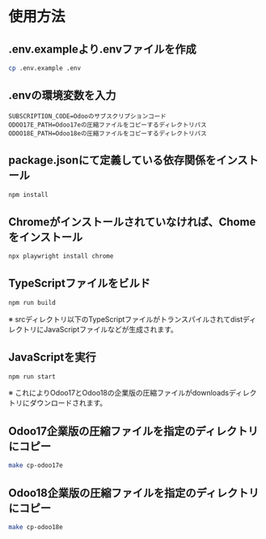 # 使用方法

## .env.exampleより.envファイルを作成

```bash
cp .env.example .env
```

## .envの環境変数を入力

```environment
SUBSCRIPTION_CODE=Odooのサブスクリプションコード
ODOO17E_PATH=Odoo17eの圧縮ファイルをコピーするディレクトリパス
ODOO18E_PATH=Odoo18eの圧縮ファイルをコピーするディレクトリパス
```

## package.jsonにて定義している依存関係をインストール

```bash
npm install
```

## Chromeがインストールされていなければ、Chomeをインストール

```bash
npx playwright install chrome
```

## TypeScriptファイルをビルド

```bash
npm run build
```

※ srcディレクトリ以下のTypeScriptファイルがトランスパイルされてdistディレクトリにJavaScriptファイルなどが生成されます。

## JavaScriptを実行

```bash
npm run start
```

※ これによりOdoo17とOdoo18の企業版の圧縮ファイルがdownloadsディレクトリにダウンロードされます。

## Odoo17企業版の圧縮ファイルを指定のディレクトリにコピー

```bash
make cp-odoo17e
```

## Odoo18企業版の圧縮ファイルを指定のディレクトリにコピー

```bash
make cp-odoo18e
```
